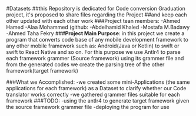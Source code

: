 #Datasets
##this Repository is dedicated for Code conversion Graduation project, it's proposed to share files regarding the Project 
##and keep each other updated with each other work
###Project tean members:
-Ahmed Hamed
-Alaa Mohammed (github:
-Abdelhamid Khaled
-Mostafa M.Badawy
-Ahmed Taha Fekry
###**Project Main Purpose**:
in this project we create a program that converts code base of any mobile development framework to any other mobile framework such as: Android(Java or Kotlin) to swift 
or swift to React Native and so on. For this purpose we use Antlr4 to parse each framework grammer (Source framework) using its grammer file and from the generated codes we create
the parsing tree of the other framework(target framework)

###What we Accomplished:
   -we created some mini-Applications (the same applications for each framework) as a Dataset to clarify whether our Code translator works correctly
   -we gathered grammer files suitable for each framework 
###TODO:
  -using the antlr4 to generate target framework given the source framework grammer file
  -deploying the program for use
